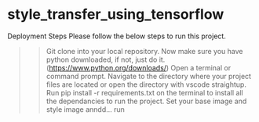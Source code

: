 # style_transfer_using_tensorflow

Deployment Steps
Please follow the below steps to run this project.

>>Git clone into your local repository.
>>Now make sure you have python downloaded, if not, just do it. (https://www.python.org/downloads/)
>>Open a terminal or command prompt.
>>Navigate to the directory where your project files are located or open the directory with vscode straightup.
>>Run pip install -r requirements.txt on the terminal to install all the dependancies to run the
project.
>>Set your base image and style image anndd...
>>run
